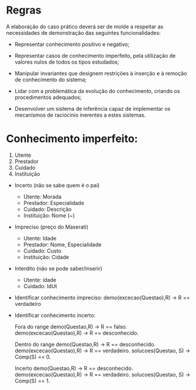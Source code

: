 # Regras

A elaboração do caso prático deverá ser de molde a respeitar as necessidades de demonstração das seguintes funcionalidades: 

- Representar conhecimento positivo e negativo; 

- Representar casos de conhecimento imperfeito, pela utilização de valores nulos de todos os tipos estudados; 

- Manipular invariantes que designem restrições à inserção e à remoção de conhecimento do sistema; 

- Lidar com a problemática da evolução do conhecimento, criando os procedimentos adequados; 

- Desenvolver um sistema de inferência capaz de implementar os mecanismos de raciocínio inerentes a estes sistemas. 
 
# Conhecimento imperfeito:

1. Utente
2. Prestador
3. Cuidado
4. Instituição

- Incerto (não se sabe quem é o pai)
	- Utente: Morada
	- Prestador: Especialidade
	- Cuidado: Descrição
	- Instituição: Nome (~)

- Impreciso (preço do Maserati)
	- Utente: Idade
	- Prestador: Nome, Especialidade
	- Cuidado: Custo
	- Instituição: Cidade

- Interdito (não se pode saber/inserir)
	- Utente: idade
	- Cuidado: IdUt

- Identificar conhecimento impreciso: 
	demo(excecao(Questao),R) -> R == verdadeiro

- Identificar conhecimento incerto: 


	Fora do range
	demo(Questao,R) -> R == falso.
	demo(excecao(Questao),R) -> R == desconhecido.

	Dentro do range
	demo(Questao,R) -> R == desconhecido.
	demo(excecao(Questao),R) -> R == verdadeiro.
	solucoes(Questao, S) -> Comp(S) == 0.

	Incerto
	demo(Questao,R) -> R == desconhecido.
	demo(excecao(Questao),R) -> R == verdadeiro.
	solucoes(Questao, S) -> Comp(S) == 1.


